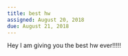 ```yaml
---
title: best hw
assigned: August 20, 2018
due: August 21, 2018
---
```


Hey I am giving you the best hw ever!!!!!

